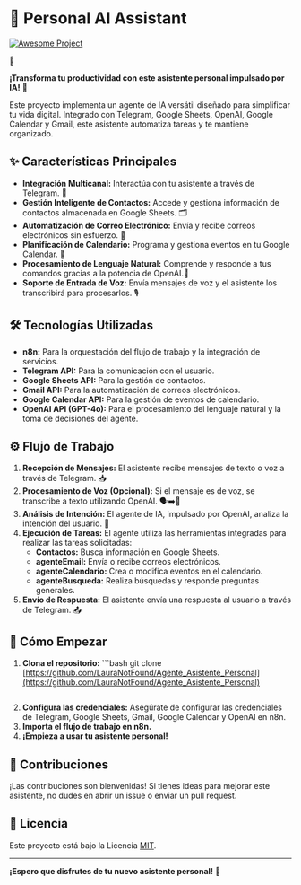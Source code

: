 # 🤖 Personal AI Assistant 

[![Awesome Project](https://img.shields.io/badge/Awesome-Project-blue.svg)](https://github.com/LauraNotFound/Agente_Asistente_Personal)  

🍄

**¡Transforma tu productividad con este asistente personal impulsado por IA!** 🚀

Este proyecto implementa un agente de IA versátil diseñado para simplificar tu vida digital. Integrado con Telegram, Google Sheets, OpenAI, Google Calendar y Gmail, este asistente automatiza tareas y te mantiene organizado.

## ✨ Características Principales

* **Integración Multicanal:** Interactúa con tu asistente a través de Telegram. 💬
* **Gestión Inteligente de Contactos:** Accede y gestiona información de contactos almacenada en Google Sheets. 🗂️
* **Automatización de Correo Electrónico:** Envía y recibe correos electrónicos sin esfuerzo. 📧
* **Planificación de Calendario:** Programa y gestiona eventos en tu Google Calendar. 📅
* **Procesamiento de Lenguaje Natural:** Comprende y responde a tus comandos gracias a la potencia de OpenAI.🧠
* **Soporte de Entrada de Voz:** Envía mensajes de voz y el asistente los transcribirá para procesarlos. 🎙️

## 🛠️ Tecnologías Utilizadas

* **n8n:** Para la orquestación del flujo de trabajo y la integración de servicios.
* **Telegram API:** Para la comunicación con el usuario.
* **Google Sheets API:** Para la gestión de contactos.
* **Gmail API:** Para la automatización de correos electrónicos.
* **Google Calendar API:** Para la gestión de eventos de calendario.
* **OpenAI API (GPT-4o):** Para el procesamiento del lenguaje natural y la toma de decisiones del agente.

## ⚙️ Flujo de Trabajo

1.  **Recepción de Mensajes:** El asistente recibe mensajes de texto o voz a través de Telegram. 📥
2.  **Procesamiento de Voz (Opcional):** Si el mensaje es de voz, se transcribe a texto utilizando OpenAI. 🗣️➡️📝
3.  **Análisis de Intención:** El agente de IA, impulsado por OpenAI, analiza la intención del usuario. 🤔
4.  **Ejecución de Tareas:** El agente utiliza las herramientas integradas para realizar las tareas solicitadas:
    * **Contactos:** Busca información en Google Sheets.
    * **agenteEmail:** Envía o recibe correos electrónicos.
    * **agenteCalendario:** Crea o modifica eventos en el calendario.
    * **agenteBusqueda:** Realiza búsquedas y responde preguntas generales. 
5.  **Envío de Respuesta:** El asistente envía una respuesta al usuario a través de Telegram. 📤

## 🚀  Cómo Empezar

1.  **Clona el repositorio:** ```bash
    git clone [https://github.com/LauraNotFound/Agente_Asistente_Personal](https://github.com/LauraNotFound/Agente_Asistente_Personal)
    ```
2.  **Configura las credenciales:** Asegúrate de configurar las credenciales de Telegram, Google Sheets, Gmail, Google Calendar y OpenAI en n8n.
3.  **Importa el flujo de trabajo en n8n.**
4.  **¡Empieza a usar tu asistente personal!**

## 🤝 Contribuciones

¡Las contribuciones son bienvenidas! Si tienes ideas para mejorar este asistente, no dudes en abrir un issue o enviar un pull request.

## 📄 Licencia

Este proyecto está bajo la Licencia [MIT](LICENSE).

---

**¡Espero que disfrutes de tu nuevo asistente personal!** 🌟
